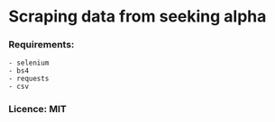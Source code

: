 # Scraping data from seeking alpha

### Requirements:
    - selenium
    - bs4
    - requests
    - csv

### Licence: MIT
